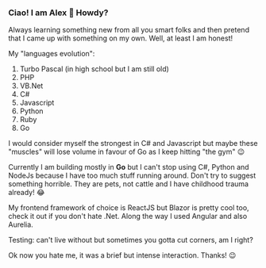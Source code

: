 ### Ciao! I am Alex 👋 Howdy?

Always learning something new from all you smart folks and then pretend that I came up with something on my own. 
Well, at least I am honest! 

My "languages evolution":
1. Turbo Pascal (in high school but I am still old)
1. PHP
1. VB.Net
1. C#
1. Javascript
1. Python
1. Ruby
1. Go

I would consider myself the strongest in C# and Javascript but maybe these "muscles" will lose volume in favour of Go as I keep hitting "the gym" 😉

Currently I am building mostly in **Go** but I can't stop using C#, Python and NodeJs because I have too much stuff running around. 
Don't try to suggest something horrible. They are pets, not cattle and I have childhood trauma already! 😂

My frontend framework of choice is ReactJS but Blazor is pretty cool too, check it out if you don't hate .Net. 
Along the way I used Angular and also Aurelia.

Testing: can't live without but sometimes you gotta cut corners, am I right?

Ok now you hate me, it was a brief but intense interaction. Thanks! 😉
